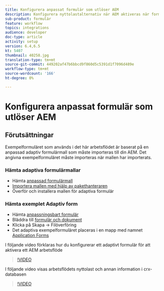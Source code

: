 ```yaml
---
title: Konfigurera anpassat formulär som utlöser AEM
description: Konfigurera nyttolastalternativ när AEM aktiveras när formulär skickas
sub-product: formulär
feature: workflow
topics: integrations
audience: developer
doc-type: article
activity: setup
version: 6.4,6.5
kt: 5407
thumbnail: 40258.jpg
translation-type: tm+mt
source-git-commit: 449202af47b6bbcd9f860d5c5391d1f7096d489e
workflow-type: tm+mt
source-wordcount: '166'
ht-degree: 0%

---
```



# Konfigurera anpassat formulär som utlöser AEM

## Förutsättningar

Exempelformuläret som används i det här arbetsflödet är baserat på en anpassad adaptiv formulärmall som måste importeras till din AEM. Det angivna exempelformuläret måste importeras när mallen har importerats.

### Hämta adaptiva formulärmallar

* Hämta [anpassad formulärmall](assets/af-form-template.zip)
* [Importera mallen med hjälp av pakethanteraren](http://localhost:4502/crx/packmgr/index.jsp)
* Överför och installera mallen för adaptiva formulär

### Hämta exemplet Adaptiv form

* Hämta [anpassningsbart formulär](assets/peak-application-form.zip)
* Bläddra till [formulär och dokument](http://localhost:4502/aem/forms.html/content/dam/formsanddocuments)
* Klicka på Skapa -> Filöverföring
* Det adaptiva exempelformuläret placeras i en mapp med namnet [Application Forms](http://localhost:4502/aem/forms.html/content/dam/formsanddocuments/applicationforms)

I följande video förklaras hur du konfigurerar ett adaptivt formulär för att aktivera ett AEM arbetsflöde
>[!VIDEO](https://video.tv.adobe.com/v/40258/?quality=9&learn=on)

I följande video visas arbetsflödets nyttolast och annan information i crx-databasen

>[!VIDEO](https://video.tv.adobe.com/v/40259/?quality=9&learn=on)


